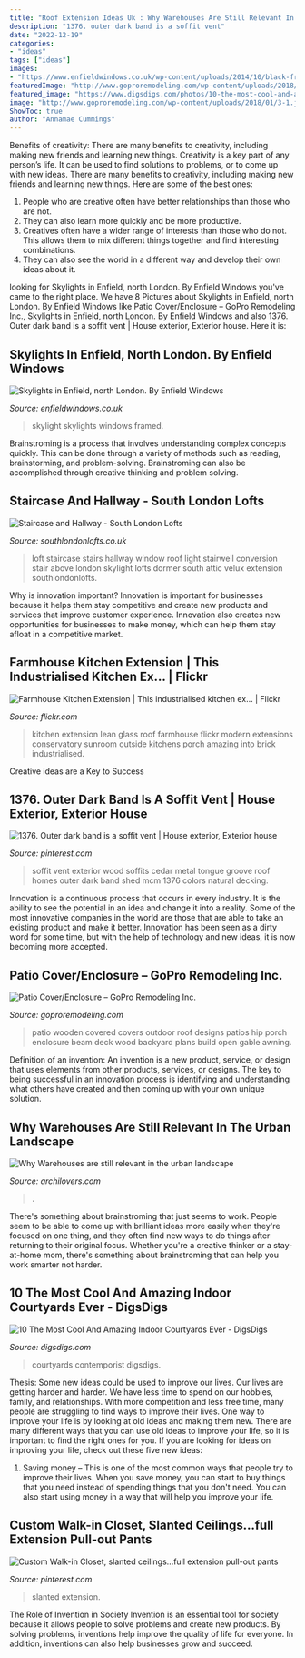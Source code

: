 ```yaml
---
title: "Roof Extension Ideas Uk : Why Warehouses Are Still Relevant In The Urban Landscape"
description: "1376. outer dark band is a soffit vent"
date: "2022-12-19"
categories:
- "ideas"
tags: ["ideas"]
images:
- "https://www.enfieldwindows.co.uk/wp-content/uploads/2014/10/black-framed-skylight.jpg"
featuredImage: "http://www.goproremodeling.com/wp-content/uploads/2018/01/3-1.jpg"
featured_image: "https://www.digsdigs.com/photos/10-the-most-cool-and-amazing-indoor-courtyards-ever5.jpg"
image: "http://www.goproremodeling.com/wp-content/uploads/2018/01/3-1.jpg"
ShowToc: true
author: "Annamae Cummings"
---
```



Benefits of creativity: There are many benefits to creativity, including making new friends and learning new things.
Creativity is a key part of any person’s life. It can be used to find solutions to problems, or to come up with new ideas. There are many benefits to creativity, including making new friends and learning new things. Here are some of the best ones: 
1. People who are creative often have better relationships than those who are not.
2. They can also learn more quickly and be more productive.
3. Creatives often have a wider range of interests than those who do not. This allows them to mix different things together and find interesting combinations.
4. They can also see the world in a different way and develop their own ideas about it.

	

		
looking for Skylights in Enfield, north London. By Enfield Windows you've came to the right place. We have 8 Pictures about Skylights in Enfield, north London. By Enfield Windows like Patio Cover/Enclosure – GoPro Remodeling Inc., Skylights in Enfield, north London. By Enfield Windows and also 1376. Outer dark band is a soffit vent | House exterior, Exterior house. Here it is:
		
    
## Skylights In Enfield, North London. By Enfield Windows

<img loading=lazy src="https://www.enfieldwindows.co.uk/wp-content/uploads/2014/10/black-framed-skylight.jpg" onerror="this.onerror=null;this.src='https://tse3.mm.bing.net/th?id=OIP.xumMQdSHByh4HlrVzFDLiAHaDv&amp;pid=15.1';" alt="Skylights in Enfield, north London. By Enfield Windows">

_Source: enfieldwindows.co.uk_

>skylight skylights windows framed. 

	

Brainstroming is a process that involves understanding complex concepts quickly. This can be done through a variety of methods such as reading, brainstorming, and problem-solving. Brainstroming can also be accomplished through creative thinking and problem solving.

    
## Staircase And Hallway - South London Lofts

<img loading=lazy src="http://www.southlondonlofts.co.uk/wp-content/uploads/2017/07/IMG_0385.jpg" onerror="this.onerror=null;this.src='https://tse2.mm.bing.net/th?id=OIP.pcHQCsTor6zVMLVmGMyMMwHaLG&amp;pid=15.1';" alt="Staircase and Hallway - South London Lofts">

_Source: southlondonlofts.co.uk_

>loft staircase stairs hallway window roof light stairwell conversion stair above london skylight lofts dormer south attic velux extension southlondonlofts. 

	

Why is innovation important?
Innovation is important for businesses because it helps them stay competitive and create new products and services that improve customer experience. Innovation also creates new opportunities for businesses to make money, which can help them stay afloat in a competitive market.

    
## Farmhouse Kitchen Extension | This Industrialised Kitchen Ex… | Flickr

<img loading=lazy src="https://c2.staticflickr.com/8/7133/7602682660_6648a57a57_b.jpg" onerror="this.onerror=null;this.src='https://tse1.mm.bing.net/th?id=OIP.6G2flSDBTOhuvXfgp4-uvAHaLG&amp;pid=15.1';" alt="Farmhouse Kitchen Extension | This industrialised kitchen ex… | Flickr">

_Source: flickr.com_

>kitchen extension lean glass roof farmhouse flickr modern extensions conservatory sunroom outside kitchens porch amazing into brick industrialised. 

	

Creative ideas are a Key to Success

    
## 1376. Outer Dark Band Is A Soffit Vent | House Exterior, Exterior House

<img loading=lazy src="https://i.pinimg.com/736x/de/f0/bd/def0bdf55dd2318a932e93d0a9821258.jpg" onerror="this.onerror=null;this.src='https://tse2.mm.bing.net/th?id=OIP.8A0fO9Q1O442QWY4QqGwawHaJ3&amp;pid=15.1';" alt="1376. Outer dark band is a soffit vent | House exterior, Exterior house">

_Source: pinterest.com_

>soffit vent exterior wood soffits cedar metal tongue groove roof homes outer dark band shed mcm 1376 colors natural decking. 

	

Innovation is a continuous process that occurs in every industry. It is the ability to see the potential in an idea and change it into a reality. Some of the most innovative companies in the world are those that are able to take an existing product and make it better. Innovation has been seen as a dirty word for some time, but with the help of technology and new ideas, it is now becoming more accepted.

    
## Patio Cover/Enclosure – GoPro Remodeling Inc.

<img loading=lazy src="http://www.goproremodeling.com/wp-content/uploads/2018/01/3-1.jpg" onerror="this.onerror=null;this.src='https://tse3.mm.bing.net/th?id=OIP.u-acjx4M0zgv5feXguOFrgHaFj&amp;pid=15.1';" alt="Patio Cover/Enclosure – GoPro Remodeling Inc.">

_Source: goproremodeling.com_

>patio wooden covered covers outdoor roof designs patios hip porch enclosure beam deck wood backyard plans build open gable awning. 

	

Definition of an invention:
An invention is a new product, service, or design that uses elements from other products, services, or designs. The key to being successful in an innovation process is identifying and understanding what others have created and then coming up with your own unique solution.

    
## Why Warehouses Are Still Relevant In The Urban Landscape

<img loading=lazy src="https://img.archilovers.com/story/30a13c30-2e3b-47a1-9b5f-f34fd8149bc0.jpg" onerror="this.onerror=null;this.src='https://tse2.mm.bing.net/th?id=OIP.ofe2oKoebAXkAlCBXNej3gHaFj&amp;pid=15.1';" alt="Why Warehouses are still relevant in the urban landscape">

_Source: archilovers.com_

>. 

	

There's something about brainstroming that just seems to work. People seem to be able to come up with brilliant ideas more easily when they're focused on one thing, and they often find new ways to do things after returning to their original focus. Whether you're a creative thinker or a stay-at-home mom, there's something about brainstroming that can help you work smarter not harder.

    
## 10 The Most Cool And Amazing Indoor Courtyards Ever - DigsDigs

<img loading=lazy src="https://www.digsdigs.com/photos/10-the-most-cool-and-amazing-indoor-courtyards-ever5.jpg" onerror="this.onerror=null;this.src='https://tse3.mm.bing.net/th?id=OIP.wyoVBaQL7ApUvk89kGThmQHaLC&amp;pid=15.1';" alt="10 The Most Cool And Amazing Indoor Courtyards Ever - DigsDigs">

_Source: digsdigs.com_

>courtyards contemporist digsdigs. 

	

Thesis: Some new ideas could be used to improve our lives.
Our lives are getting harder and harder. We have less time to spend on our hobbies, family, and relationships. With more competition and less free time, many people are struggling to find ways to improve their lives. One way to improve your life is by looking at old ideas and making them new. There are many different ways that you can use old ideas to improve your life, so it is important to find the right ones for you. If you are looking for ideas on improving your life, check out these five new ideas: 
1) Saving money – This is one of the most common ways that people try to improve their lives. When you save money, you can start to buy things that you need instead of spending things that you don't need. You can also start using money in a way that will help you improve your life.

    
## Custom Walk-in Closet, Slanted Ceilings...full Extension Pull-out Pants

<img loading=lazy src="https://i.pinimg.com/736x/6c/bf/ed/6cbfed00dae296b34f4ea2d503775f7d--walk-in-closet-slanted-ceiling-attic-closet.jpg" onerror="this.onerror=null;this.src='https://tse4.mm.bing.net/th?id=OIP.T1R0hugBxoQdzeVMN7UrFgHaJ3&amp;pid=15.1';" alt="Custom Walk-in Closet, slanted ceilings...full extension pull-out pants">

_Source: pinterest.com_

>slanted extension. 

	

The Role of Invention in Society
Invention is an essential tool for society because it allows people to solve problems and create new products. By solving problems, inventions help improve the quality of life for everyone. In addition, inventions can also help businesses grow and succeed.

